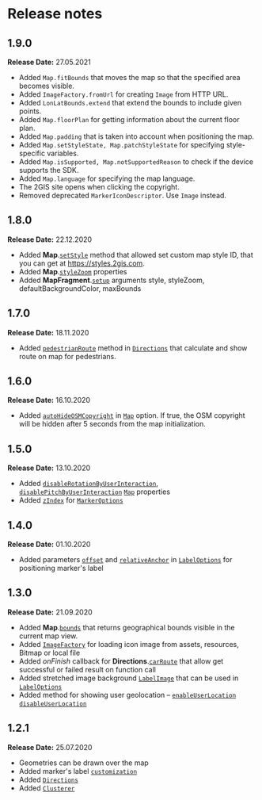 # Release notes

## 1.9.0

**Release Date:** 27.05.2021

* Added `Map.fitBounds` that moves the map so that the specified area becomes visible.
* Added `ImageFactory.fromUrl` for creating `Image` from HTTP URL.
* Added `LonLatBounds.extend` that extend the bounds to include given points.
* Added `Map.floorPlan` for getting information about the current floor plan.
* Added `Map.padding` that is taken into account when positioning the map.
* Added `Map.setStyleState, Map.patchStyleState` for specifying style-specific variables.
* Added `Map.isSupported, Map.notSupportedReason` to check if the device supports the SDK.
* Added `Map.language` for specifying the map language.
* The 2GIS site opens when clicking the copyright.
* Removed deprecated `MarkerIconDescriptor`. Use `Image` instead.

## 1.8.0

**Release Date:** 22.12.2020

* Added **Map**.[`setStyle`](/en/android/mapgl/maps/reference/Map#nav-lvl1--setStyle) method that allowed set custom map style ID, that you can get at <https://styles.2gis.com>.
* Added **Map**.[`styleZoom`](/en/android/mapgl/maps/reference/Map#nav-lvl1--styleZoom) properties
* Added **MapFragment**.[`setup`](/en/android/mapgl/maps/reference/MapFragment#nav-lvl1--setup) arguments style, styleZoom, defaultBackgroundColor, maxBounds

## 1.7.0

**Release Date:** 18.11.2020

* Added [`pedestrianRoute`](/en/android/mapgl/maps/reference/Directions#nav-lvl2--pedestrianRoute) method in [`Directions`](/en/android/mapgl/maps/reference/Directions) that calculate and show route on map for pedestrians.

## 1.6.0

**Release Date:** 16.10.2020

* Added [`autoHideOSMCopyright`](/en/android/mapgl/maps/reference/Map#nav-lvl2--autoHideOSMCopyright) in [`Map`](/en/android/mapgl/maps/reference/Map) option. If true, the OSM copyright will be hidden after 5 seconds from the map initialization.

## 1.5.0

**Release Date:** 13.10.2020

* Added [`disableRotationByUserInteraction`](/en/android/mapgl/maps/reference/Map#nav-lvl2--disableRotationByUserInteraction), [`disablePitchByUserInteraction`](/en/android/mapgl/maps/reference/Map#nav-lvl2--disablePitchByUserInteraction) [`Map`](/en/android/mapgl/maps/reference/Map) properties
* Added [`zIndex`](en/android/mapgl/maps/reference/MarkerOptions#nav-lvl2--zIndex)  for [`MarkerOptions`](/en/android/mapgl/maps/reference/MarkerOptions)

## 1.4.0

**Release Date:** 01.10.2020

* Added parameters [`offset`](/en/android/mapgl/maps/reference/LabelOptions#nav-lvl2--offset) and [`relativeAnchor`](/en/android/mapgl/maps/reference/LabelOptions#nav-lvl2--relativeAnchor) in [`LabelOptions`](en/android/mapgl/maps/reference/LabelOptions) for positioning marker's label

## 1.3.0

**Release Date:** 21.09.2020

* Added **Map**.[`bounds`](/en/android/mapgl/maps/reference/Map#nav-lvl2--bounds) that returns geographical bounds visible in the current map view.
* Added [`ImageFactory`](/en/android/mapgl/maps/reference/ImageFactory) for loading icon image from assets, resources, Bitmap or local file
* Added _onFinish_ callback for **Directions**.[`carRoute`](/en/android/mapgl/maps/reference/Directions#nav-lvl2--carRoute) that allow get successful or failed result on function call
* Added stretched image background [`LabelImage`](/en/android/mapgl/maps/reference/LabelImage) that can be used in [`LabelOptions`](en/android/mapgl/maps/reference/LabelOptions)
* Added method for showing user geolocation – [`enableUserLocation`](/en/android/mapgl/maps/reference/Map#nav-lvl2--enableUserLocation) [`disableUserLocation`](/en/android/mapgl/maps/reference/Map#nav-lvl2--disableUserLocation)

## 1.2.1

**Release Date:** 25.07.2020

* Geometries can be drawn over the map
* Added marker's label [`customization`](/en/android/mapgl/maps/reference/LabelOptions)
* Added [`Directions`](/en/android/mapgl/maps/reference/Directions)
* Added [`Clusterer`](/en/android/mapgl/maps/reference/Clusterer)
